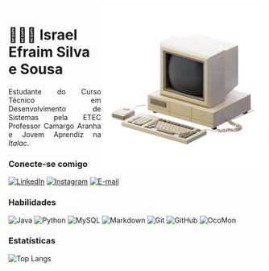 <img align="right" alt="Computador" height="320" src="computador.png">

# 🧑🏻‍💻 Israel Efraim Silva e Sousa
<p align="justify">Estudante do Curso Técnico em Desenvolvimento de Sistemas pela ETEC Professor Camargo Aranha e Jovem Aprendiz na <em>Italac</em>.</p>

### Conecte-se comigo
[![LinkedIn](https://img.shields.io/badge/LinkedIn-000000?style=for-the-badge&logo=linkedin&logoColor=white)](https://www.linkedin.com/in/israellefraim/)
[![Instagram](https://img.shields.io/badge/-Instagram-000000?style=for-the-badge&logo=instagram&logoColor=white)](https://www.instagram.com/israel.efraim/)
[![E-mail](https://img.shields.io/badge/-Email-000000?style=for-the-badge&logo=microsoft-outlook&logoColor=white)](mailto:israell.efraim@gmail.com)

### Habilidades
![Java](https://img.shields.io/badge/-Java-000000?style=for-the-badge&logo=openjdk&logoColor=white)
![Python](https://img.shields.io/badge/python-000000?style=for-the-badge&logo=python&logoColor=white)
![MySQL](https://img.shields.io/badge/MySQL-000000?style=for-the-badge&logo=mysql&logoColor=white)
![Markdown](https://img.shields.io/badge/Markdown-000000?style=for-the-badge&logo=markdown&logoColor=white)
![Git](https://img.shields.io/badge/GIT-000000?style=for-the-badge&logo=git&logoColor=white)
![GitHub](https://img.shields.io/badge/GitHub-000000?style=for-the-badge&logo=github&logoColor=white)
![OcoMon](https://img.shields.io/badge/OcoMon-000000?style=for-the-badge&logo=ocomon)

### Estatísticas
![Top Langs](https://github-readme-stats-git-masterrstaa-rickstaa.vercel.app/api/top-langs/?username=israellefraim&layout=compact&bg_color=000000&border_color=white&title_color=FFFFFF&text_color=FFFFFF)
